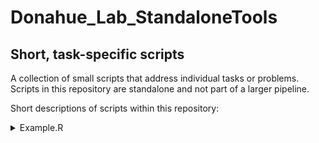# Donahue_Lab_StandaloneTools
## Short, task-specific scripts  

A collection of small scripts that address individual tasks or problems. Scripts in this repository are standalone and not part of a larger pipeline.  
  


Short descriptions of scripts within this repository:  

<details>
<summary> Example.R </summary>

"Summary of script - example: Kaplan Meier Plots with two groups - grouped by percentile"

</details>

